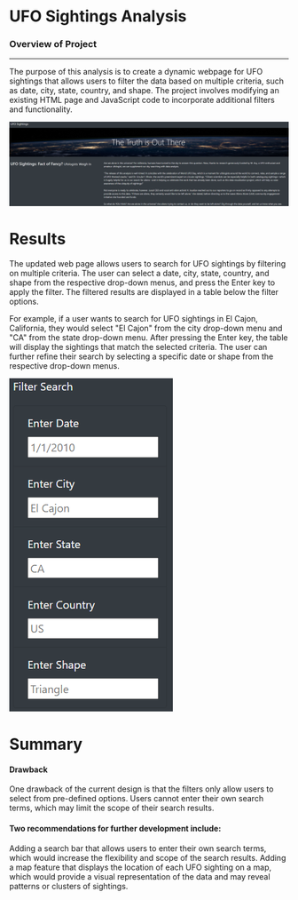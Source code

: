# UFO Sightings Analysis

### Overview of Project
---------------
The purpose of this analysis is to create a dynamic webpage for UFO sightings that allows users to filter the data based on multiple criteria, such as date, city, state, country, and shape. The project involves modifying an existing HTML page and JavaScript code to incorporate additional filters and functionality.

 ![image](https://raw.githubusercontent.com/21abomas/UFOs/main/static/image/page.png)
 
# Results
The updated web page allows users to search for UFO sightings by filtering on multiple criteria. The user can select a date, city, state, country, and shape from the respective drop-down menus, and press the Enter key to apply the filter. The filtered results are displayed in a table below the filter options.

For example, if a user wants to search for UFO sightings in El Cajon, California, they would select "El Cajon" from the city drop-down menu and "CA" from the state drop-down menu. After pressing the Enter key, the table will display the sightings that match the selected criteria. The user can further refine their search by selecting a specific date or shape from the respective drop-down menus.

 ![image](https://raw.githubusercontent.com/21abomas/UFOs/main/static/image/table%20drop.png)
 
# Summary

#### Drawback 
One drawback of the current design is that the filters only allow users to select from pre-defined options. Users cannot enter their own search terms, which may limit the scope of their search results.
#### Two recommendations for further development include:
Adding a search bar that allows users to enter their own search terms, which would increase the flexibility and scope of the search results.
Adding a map feature that displays the location of each UFO sighting on a map, which would provide a visual representation of the data and may reveal patterns or clusters of sightings.
